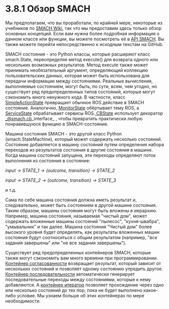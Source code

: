 # 3.8.1 Обзор SMACH

Мы предполагаем, что вы проработали, по крайней мере, некоторые из учебников по [SMACH Wiki](http://wiki.ros.org/smach/Tutorials), так что мы предоставим здесь только обзор основных концепций. Если вам нужна более подробная информация о данном классе или функции, вы можете посмотреть её в [API SMACH](http://docs.ros.org/jade/api/smach/html/index.html). Вы также можете перейти непосредственно к исходным текстам на GitHub.

SMACH состояния - это Python классы, которые расширяют класс smach.State, переопределяя метод execute\(\) для возврата одного или нескольких возможных результатов. Метод execute также может принимать необязательный аргумент, определяющий коллекцию пользовательских данных, которая может быть использована для передачи информации между состояниями. Реальные вычисления, выполняемые состоянием, могут быть, по сути, всем, чем угодно, но существует ряд предопределенных типов состояний, которые могут сэкономить много ненужного кода. В частности, класс [SimpleActionState](http://wiki.ros.org/smach/Tutorials/SimpleActionState) превращает обычное ROS действие в SMACH состояние. Аналогично, [MonitorState](http://wiki.ros.org/smach/Tutorials/MonitorState) обёртывает тему ROS, а [ServiceState](http://wiki.ros.org/smach/Tutorials/ServiceState) обрабатывает сервисы ROS.[ CBState](http://wiki.ros.org/smach/Tutorials/CBState) использует декоратор _@smach.cb\_interface_ , чтобы превратить практически любую понравившуюся функцию в SMACH-состояние.

Машина состояния SMACH - это другой класс Python \(smach.StateMachine\), который может содержать несколько состояний. Состояние добавляется в машину состояний путем определения набора переходов из результатов состояния в другие состояния в машине. Когда машина состояний запущена, эти переходы определяют поток выполнения из состояния в состояние:

_input → STATE\_1 → {outcome, transition} → STATE\_2_

 _input → STATE\_2 → {outcome, transition} → STATE\_3_ 

и т.д.

Сама по себе машина состояния должна иметь результат и, следовательно, может быть состоянием в другой машине состояния. Таким образом, машины состояния могут быть вложены в иерархию. Например, машина состояния, называемая "чистый дом", может содержать вложенные машины состояний "пылесос", "кухня-швабра", "умывальник" и так далее. Машина состояния "Чистый дом" более высокого уровня будет определять, как результаты вложенных машин состояния будут соотноситься с общим результатом \(например, "все задания завершены" или "не все задания завершены"\).

Существует ряд предопределенных контейнеров SMACH, которые также могут сэкономить вам много времени при программировании. [Контейнер согласованности](http://wiki.ros.org/smach/Tutorials/Concurrence%20container) возвращает результат, который зависит от нескольких состояний и позволяет одному состоянию упредить другое. [Контейнер последовательности](http://wiki.ros.org/smach/Tutorials/Sequence%20container) автоматически генерирует последовательные переходы между состояниями, которые к нему добавляются. А [контейнер итератор](http://wiki.ros.org/smach/Tutorials/Iterator%20container) позволяет прохождение через одно или несколько состояний до тех пор, пока не будет выполнено какое-либо условие. Мы узнаем больше об этих контейнерах по мере необходимости.



